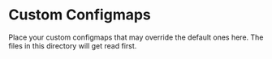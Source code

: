 ﻿# Custom Configmaps

Place your custom configmaps that may override the default ones here. The files in this directory will get read first.